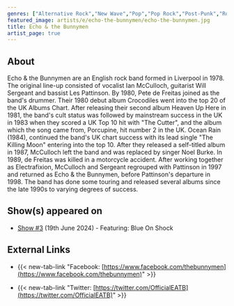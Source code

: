 ```yaml
---
genres: ["Alternative Rock","New Wave","Pop","Pop Rock","Post-Punk","Rock","Neo-Psychedelia"]
featured_image: artists/e/echo-the-bunnymen/echo-the-bunnymen.jpg
title: Echo & the Bunnymen
artist_page: true
---
```

## About

Echo & the Bunnymen are an English rock band formed in Liverpool in 1978. The original line-up consisted of vocalist Ian McCulloch, guitarist Will Sergeant and bassist Les Pattinson. By 1980, Pete de Freitas joined as the band's drummer.
Their 1980 debut album Crocodiles went into the top 20 of the UK Albums Chart. After releasing their second album Heaven Up Here in 1981, the band's cult status was followed by mainstream success in the UK in 1983 when they scored a UK Top 10 hit with "The Cutter", and the album which the song came from, Porcupine, hit number 2 in the UK. Ocean Rain (1984), continued the band's UK chart success with its lead single "The Killing Moon" entering into the top 10.
After they released a self-titled album in 1987, McCulloch left the band and was replaced by singer Noel Burke. In 1989, de Freitas was killed in a motorcycle accident. After working together as Electrafixion, McCulloch and Sergeant regrouped with Pattinson in 1997 and returned as Echo & the Bunnymen, before Pattinson's departure in 1998. The band has done some touring and released several albums since the late 1990s to varying degrees of success.

## Show(s) appeared on

- [Show #3](/shows/featuring-blue-on-shock/) (19th June 2024) - Featuring: Blue On Shock

## External Links

- {{< new-tab-link "Facebook: [https://www.facebook.com/thebunnymen](https://www.facebook.com/thebunnymen)" >}}


- {{< new-tab-link "Twitter: [https://twitter.com/OfficialEATB](https://twitter.com/OfficialEATB)" >}}


